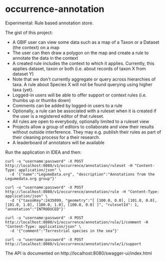 # occurrence-annotation
Experimental: Rule based annotation store.

The gist of this project:

- A GBIF user can view some data such as a map of a Taxon or a Dataset (the context) on a map
- The user can then draw a polygon on the map and create a rule to annotate the data in the context
- A created rule includes the context to which it applies. Currently, this applies dataset, taxon or both (i.e. about records of taxon X from dataset Y)
- Note that we don't currently aggregate or query across hierarchies of taxa. A rule about Species X will not be found querying using higher taxa (yet). 
- Logged-in users will be able to offer support or context rules (i.e. thumbs up or thumbs down)
- Comments can be added by logged-in users to a rule
- Optionally, a rule can be associated with a ruleset when it is created if the user is a registered editor of that ruleset.
- All rules are open to everybody, optionally limited to a ruleset view
- Projects allow a group of editors to collaborate and view their results without outside interference. They may e.g. publish their rules as part of their cleaning process for a their research.
- A leaderboard of annotators will be available

Run the application in IDEA and then:

```
curl -u "username:password" -X POST http://localhost:8080/v1/occurrence/annotation/ruleset -H "Content-Type: application/json" \
  -d '{"name":"LegumeData.org", "description":"Annotations from the Legumedata.org group"}'

curl -u "username:password" -X POST http://localhost:8080/v1/occurrence/annotation/rule -H "Content-Type: application/json" \
  -d '{"taxonKey":2435099, "geometry":"[ [100.0, 0.0], [101.0, 0.0], [101.0, 1.0], [100.0, 1.0], [100.0, 0.0] ]", "rulesetId": 1, "annotation":"INTRODUCED"}'
  
curl -u "username:password" -X POST http://localhost:8080/v1/occurrence/annotation/rule/1/comment -H "Content-Type: application/json" \
  -d '{"comment":"Terrestrial species in the sea"}'
  
curl -u "username:password" -X POST http://localhost:8080/v1/occurrence/annotation/rule/1/support 
```

The API is documented on http://localhost:8080/swagger-ui/index.html 
